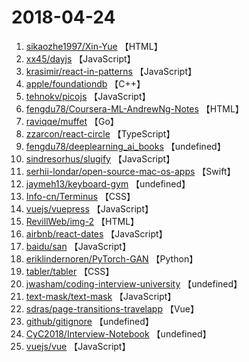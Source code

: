 # 2018-04-24

1. [sikaozhe1997/Xin-Yue](https://github.com/sikaozhe1997/Xin-Yue) 【HTML】
2. [xx45/dayjs](https://github.com/xx45/dayjs) 【JavaScript】
3. [krasimir/react-in-patterns](https://github.com/krasimir/react-in-patterns) 【JavaScript】
4. [apple/foundationdb](https://github.com/apple/foundationdb) 【C++】
5. [tehnokv/picojs](https://github.com/tehnokv/picojs) 【JavaScript】
6. [fengdu78/Coursera-ML-AndrewNg-Notes](https://github.com/fengdu78/Coursera-ML-AndrewNg-Notes) 【HTML】
7. [raviqqe/muffet](https://github.com/raviqqe/muffet) 【Go】
8. [zzarcon/react-circle](https://github.com/zzarcon/react-circle) 【TypeScript】
9. [fengdu78/deeplearning_ai_books](https://github.com/fengdu78/deeplearning_ai_books) 【undefined】
10. [sindresorhus/slugify](https://github.com/sindresorhus/slugify) 【JavaScript】
11. [serhii-londar/open-source-mac-os-apps](https://github.com/serhii-londar/open-source-mac-os-apps) 【Swift】
12. [jaymeh13/keyboard-gym](https://github.com/jaymeh13/keyboard-gym) 【undefined】
13. [Info-cn/Terminus](https://github.com/Info-cn/Terminus) 【CSS】
14. [vuejs/vuepress](https://github.com/vuejs/vuepress) 【JavaScript】
15. [RevillWeb/img-2](https://github.com/RevillWeb/img-2) 【HTML】
16. [airbnb/react-dates](https://github.com/airbnb/react-dates) 【JavaScript】
17. [baidu/san](https://github.com/baidu/san) 【JavaScript】
18. [eriklindernoren/PyTorch-GAN](https://github.com/eriklindernoren/PyTorch-GAN) 【Python】
19. [tabler/tabler](https://github.com/tabler/tabler) 【CSS】
20. [jwasham/coding-interview-university](https://github.com/jwasham/coding-interview-university) 【undefined】
21. [text-mask/text-mask](https://github.com/text-mask/text-mask) 【JavaScript】
22. [sdras/page-transitions-travelapp](https://github.com/sdras/page-transitions-travelapp) 【Vue】
23. [github/gitignore](https://github.com/github/gitignore) 【undefined】
24. [CyC2018/Interview-Notebook](https://github.com/CyC2018/Interview-Notebook) 【undefined】
25. [vuejs/vue](https://github.com/vuejs/vue) 【JavaScript】
